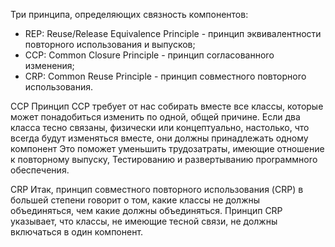 Три принципа, определяющих связность компонентов:
- REP: Reuse/Release Equivalence Principle - принцип эквивалентности повторноrо использования и выпусков;
- ССР: Common Closure Principle - принцип соrласованноrо изменения;
- CRP: Common Reuse Principle - принцип совместного повторноrо использования.

CCP
Принцип ССР требует от нас собирать вместе все классы, которые может понадобиться изменить по одной, общей причине. Если два класса тесно связаны, физически или концептуально, настолько, что всеrда будут изменяться вместе, они должны принадлежать одному компонент Это поможет уменьшить трудозатраты, имеющие отношение к повторному выпуску, Teстированию и развертыванию проrраммноrо обеспечения.

CRP
Итак, принцип совместного повторноrо использования (CRP) в большей степени rоворит о том, какие классы не должны объединяться, чем какие должны объединяться. Принцип CRP указывает, что классы, не имеющие тесной связи, не должны включаться в один компонент.

